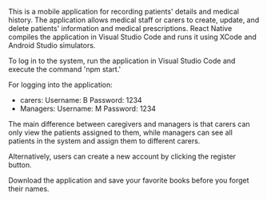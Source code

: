 This is a mobile application for recording patients' details and medical history. The application allows medical staff or carers to create, update, and delete patients' information and medical prescriptions. React Native compiles the application in Visual Studio Code and runs it using XCode and Android Studio simulators.

To log in to the system, run the application in Visual Studio Code and execute the command 'npm start.'

For logging into the application:
- carers: 
  Username: B 
  Password: 1234 
- Managers: 
  Username: M 
  Password: 1234 

The main difference between caregivers and managers is that carers can only view the patients assigned to them, while managers can see all patients in the system and assign them to different carers.

Alternatively, users can create a new account by clicking the register button.

Download the application and save your favorite books before you forget their names.
